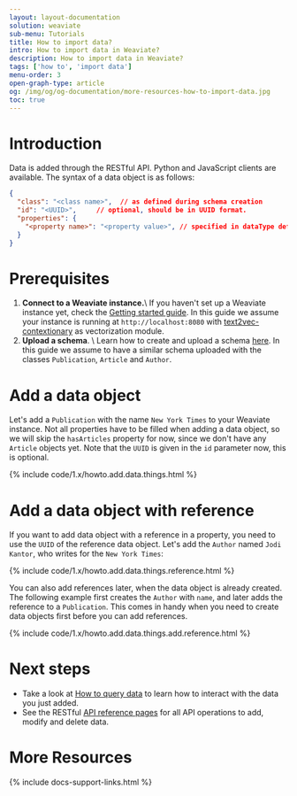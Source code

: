 ```yaml
---
layout: layout-documentation
solution: weaviate
sub-menu: Tutorials
title: How to import data?
intro: How to import data in Weaviate?
description: How to import data in Weaviate?
tags: ['how to', 'import data']
menu-order: 3
open-graph-type: article
og: /img/og/og-documentation/more-resources-how-to-import-data.jpg
toc: true
---
```


# Introduction 

Data is added through the RESTful API. Python and JavaScript clients are available. The syntax of a data object is as follows:

```json
{
  "class": "<class name>",  // as defined during schema creation
  "id": "<UUID>",     // optional, should be in UUID format.
  "properties": {
    "<property name>": "<property value>", // specified in dataType defined during schema creation
  }
}
```

# Prerequisites

 1. **Connect to a Weaviate instance.**\\
 If you haven't set up a Weaviate instance yet, check the [Getting started guide](../getting-started/installation.html). In this guide we assume your instance is running at `http://localhost:8080` with [text2vec-contextionary](../getting-started/installation.html#weaviate-with-the-text2vec-contextionary-model) as vectorization module.
 2. **Upload a schema**. \\
 Learn how to create and upload a schema [here](./how-to-create-a-schema.html). In this guide we assume to have a similar schema uploaded with the classes `Publication`, `Article` and `Author`.

# Add a data object

Let's add a `Publication` with the name `New York Times` to your Weaviate instance. Not all properties have to be filled when adding a data object, so we will skip the `hasArticles` property for now, since we don't have any `Article` objects yet. Note that the `UUID` is given in the `id` parameter now, this is optional.

{% include code/1.x/howto.add.data.things.html %}

# Add a data object with reference

If you want to add data object with a reference in a property, you need to use the `UUID` of the reference data object. Let's add the `Author` named `Jodi Kantor`, who writes for the `New York Times`:

{% include code/1.x/howto.add.data.things.reference.html %}

You can also add references later, when the data object is already created. The following example first creates the `Author` with `name`, and later adds the reference to a `Publication`. This comes in handy when you need to create data objects first before you can add references.

{% include code/1.x/howto.add.data.things.add.reference.html %}

# Next steps

- Take a look at [How to query data](./how-to-query-data.html) to learn how to interact with the data you just added.
- See the RESTful [API reference pages](../restful-api-references/index.html) for all API operations to add, modify and delete data.

# More Resources

{% include docs-support-links.html %}